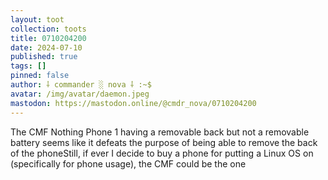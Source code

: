 ```yaml
---
layout: toot
collection: toots
title: 0710204200
date: 2024-07-10
published: true
tags: []
pinned: false
author: ⸸ commander ░ nova ⸸ :~$
avatar: /img/avatar/daemon.jpeg
mastodon: https://mastodon.online/@cmdr_nova/0710204200
---
```


The CMF Nothing Phone 1 having a removable back but not a removable battery seems like it defeats the purpose of being able to remove the back of the phoneStill, if ever I decide to buy a phone for putting a Linux OS on (specifically for phone usage), the CMF could be the one
